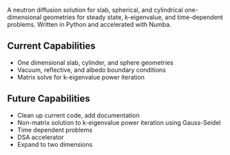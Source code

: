 A neutron diffusion solution for slab, spherical, and cylindrical one-dimensional 
geometries for steady state, k-eigenvalue, and time-dependent problems. Written 
in Python and accelerated with Numba.

## Current Capabilities
- One dimensional slab, cylinder, and sphere geometries
- Vacuum, reflective, and albedo boundary conditions
- Matrix solve for k-eigenvalue power iteration


## Future Capabilities
- Clean up current code, add documentation
- Non-matrix solution to k-eigenvalue power iteration using Gauss-Seidel
- Time dependent problems
- DSA accelerator
- Expand to two dimensions
